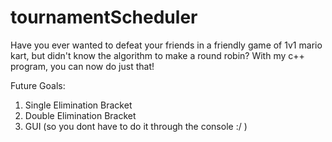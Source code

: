 # tournamentScheduler

Have you ever wanted to defeat your friends in a friendly game of 1v1 mario kart, but didn't know the algorithm to make a round robin? 
With my c++ program, you can now do just that! 

Future Goals: 
1. Single Elimination Bracket
2. Double Elimination Bracket 
3. GUI (so you dont have to do it through the console :/ ) 
